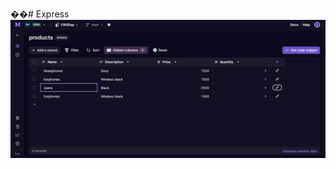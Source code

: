 ��#   E x p r e s s 
![DataBase Screenshot](https://github.com/Mophat424/Express/blob/main/Db%20screenshot.png?raw=true)

 
 
